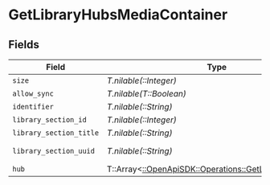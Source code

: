 # GetLibraryHubsMediaContainer


## Fields

| Field                                                                                                 | Type                                                                                                  | Required                                                                                              | Description                                                                                           | Example                                                                                               |
| ----------------------------------------------------------------------------------------------------- | ----------------------------------------------------------------------------------------------------- | ----------------------------------------------------------------------------------------------------- | ----------------------------------------------------------------------------------------------------- | ----------------------------------------------------------------------------------------------------- |
| `size`                                                                                                | *T.nilable(::Integer)*                                                                                | :heavy_minus_sign:                                                                                    | N/A                                                                                                   | 7                                                                                                     |
| `allow_sync`                                                                                          | *T.nilable(T::Boolean)*                                                                               | :heavy_minus_sign:                                                                                    | N/A                                                                                                   | true                                                                                                  |
| `identifier`                                                                                          | *T.nilable(::String)*                                                                                 | :heavy_minus_sign:                                                                                    | N/A                                                                                                   | com.plexapp.plugins.library                                                                           |
| `library_section_id`                                                                                  | *T.nilable(::Integer)*                                                                                | :heavy_minus_sign:                                                                                    | N/A                                                                                                   | 1                                                                                                     |
| `library_section_title`                                                                               | *T.nilable(::String)*                                                                                 | :heavy_minus_sign:                                                                                    | N/A                                                                                                   | Movies                                                                                                |
| `library_section_uuid`                                                                                | *T.nilable(::String)*                                                                                 | :heavy_minus_sign:                                                                                    | N/A                                                                                                   | 322a231a-b7f7-49f5-920f-14c61199cd30                                                                  |
| `hub`                                                                                                 | T::Array<[::OpenApiSDK::Operations::GetLibraryHubsHub](../../models/operations/getlibraryhubshub.md)> | :heavy_minus_sign:                                                                                    | N/A                                                                                                   |                                                                                                       |